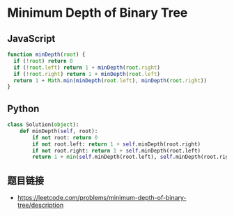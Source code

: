 # Minimum Depth of Binary Tree

## JavaScript
```javascript
function minDepth(root) {
  if (!root) return 0
  if (!root.left) return 1 + minDepth(root.right)
  if (!root.right) return 1 + minDepth(root.left)
  return 1 + Math.min(minDepth(root.left), minDepth(root.right))
}
```

## Python
```python
class Solution(object):
    def minDepth(self, root):
        if not root: return 0
        if not root.left: return 1 + self.minDepth(root.right)
        if not root.right: return 1 + self.minDepth(root.left)
        return 1 + min(self.minDepth(root.left), self.minDepth(root.right))
```

## 题目链接
* https://leetcode.com/problems/minimum-depth-of-binary-tree/description

